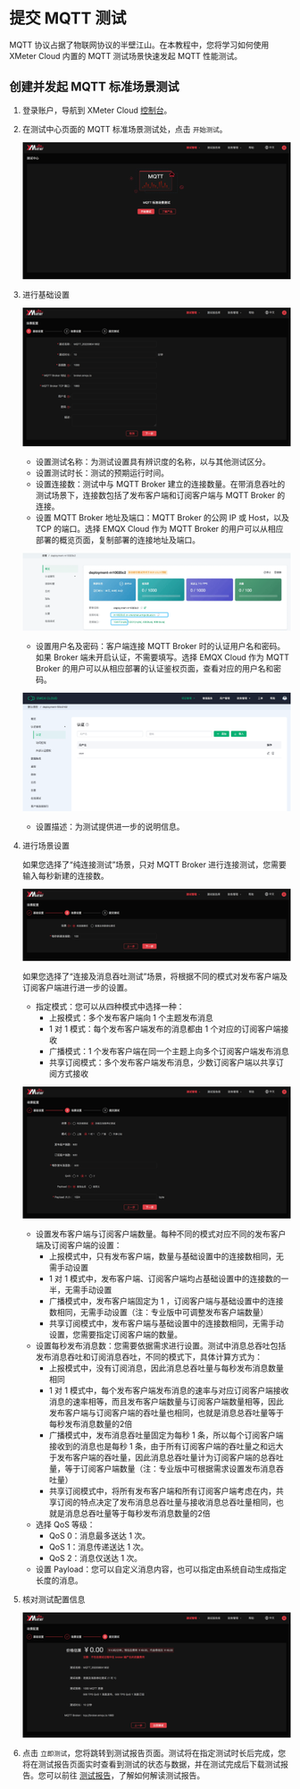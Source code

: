 # 提交 MQTT 测试

MQTT 协议占据了物联网协议的半壁江山。在本教程中，您将学习如何使用 XMeter Cloud 内置的 MQTT 测试场景快速发起 MQTT 性能测试。

## 创建并发起 MQTT 标准场景测试

1. 登录账户，导航到 XMeter Cloud [控制台](https://xmeter-cloud.emqx.com/commercialPage.html#/)。

2. 在测试中心页面的 MQTT  标准场景测试处，点击 `开始测试`。

   ![launch-test](../_assets/first_test.png)

3. 进行基础设置

   ![config-step1](../_assets/config_step_1.png)

   - 设置测试名称：为测试设置具有辨识度的名称，以与其他测试区分。
   - 设置测试时长：测试的预期运行时间。
   - 设置连接数：测试中与 MQTT Broker 建立的连接数量。在带消息吞吐的测试场景下，连接数包括了发布客户端和订阅客户端与 MQTT Broker 的连接。
   - 设置 MQTT Broker 地址及端口：MQTT Broker 的公网 IP 或 Host，以及 TCP 的端口。选择 EMQX Cloud 作为 MQTT Broker 的用户可以从相应部署的概览页面，复制部署的连接地址及端口。

   ![emqx-cloud-deployment](../_assets/emqx_cloud_deploy.png)

   - 设置用户名及密码：客户端连接 MQTT Broker 时的认证用户名和密码。如果 Broker 端未开启认证，不需要填写。选择 EMQX Cloud 作为 MQTT Broker 的用户可以从相应部署的认证鉴权页面，查看对应的用户名和密码。

   ![emqx-cloud-auth](../_assets/emqx_cloud_auth.png)

   - 设置描述：为测试提供进一步的说明信息。


4. 进行场景设置

   如果您选择了“纯连接测试”场景，只对 MQTT Broker 进行连接测试，您需要输入每秒新建的连接数。

   ![config-step2-conn-only](../_assets/config_step_2_cononly.png)

   如果您选择了“连接及消息吞吐测试”场景，将根据不同的模式对发布客户端及订阅客户端进行进一步的设置。

   - 指定模式：您可以从四种模式中选择一种：
      - 上报模式：多个发布客户端向 1 个主题发布消息
      - 1 对 1 模式：每个发布客户端发布的消息都由 1 个对应的订阅客户端接收
      - 广播模式：1 个发布客户端在同一个主题上向多个订阅客户端发布消息
      - 共享订阅模式：多个发布客户端发布消息，少数订阅客户端以共享订阅方式接收

   ![config-step2-msg](../_assets/config_step_2_msg.png)

   - 设置发布客户端与订阅客户端数量。每种不同的模式对应不同的发布客户端及订阅客户端的设置：
      - 上报模式中，只有发布客户端，数量与基础设置中的连接数相同，无需手动设置
      - 1 对 1 模式中，发布客户端、订阅客户端均占基础设置中的连接数的一半，无需手动设置
      - 广播模式中，发布客户端固定为 1 ，订阅客户端与基础设置中的连接数相同，无需手动设置（注：专业版中可调整发布客户端数量）
      - 共享订阅模式中，发布客户端与基础设置中的连接数相同，无需手动设置，您需要指定订阅客户端的数量。
   - 设置每秒发布消息数：您需要依据需求进行设置。测试中消息总吞吐包括发布消息吞吐和订阅消息吞吐，不同的模式下，具体计算方式为：
      - 上报模式中，没有订阅消息，因此消息总吞吐量与每秒发布消息数量相同
      - 1 对 1 模式中，每个发布客户端发布消息的速率与对应订阅客户端接收消息的速率相等，而且发布客户端数量与订阅客户端数量相等，因此发布客户端与订阅客户端的吞吐量也相同，也就是消息总吞吐量等于每秒发布消息数量的2倍
      - 广播模式中，发布消息吞吐量固定为每秒 1 条，所以每个订阅客户端接收到的消息也是每秒 1 条，由于所有订阅客户端的吞吐量之和远大于发布客户端的吞吐量，因此消息总吞吐量计为订阅客户端的总吞吐量，等于订阅客户端数量（注：专业版中可根据需求设置发布消息吞吐量）
      - 共享订阅模式中，将所有发布客户端和所有订阅客户端考虑在内，共享订阅的特点决定了发布消息总吞吐量与接收消息总吞吐量相同，也就是消息总吞吐量等于每秒发布消息数量的2倍
   - 选择 QoS 等级：
      - QoS 0：消息最多送达 1 次。
      - QoS 1：消息传递送达 1 次。
      - QoS 2：消息仅送达 1 次。
   - 设置 Payload：您可以自定义消息内容，也可以指定由系统自动生成指定长度的消息。

5. 核对测试配置信息

   ![config-step3](../_assets/config_step_3.png)

6. 点击 `立即测试`，您将跳转到测试报告页面。测试将在指定测试时长后完成，您将在测试报告页面实时查看到测试的状态与数据，并在测试完成后下载测试报告。您可以前往 [测试报告](../features/test_reports.md)，了解如何解读测试报告。